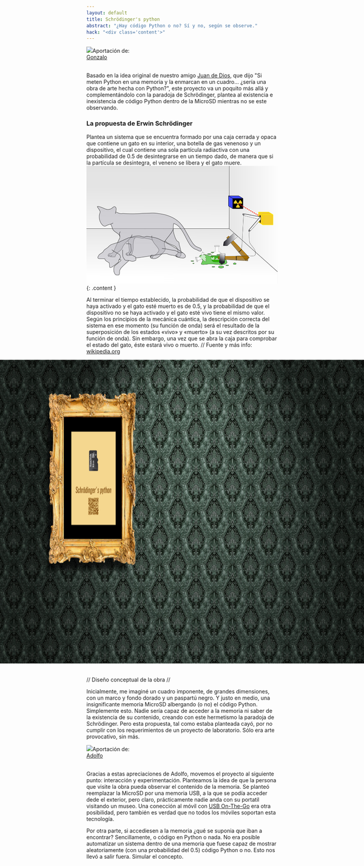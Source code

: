 ```yaml
---
layout: default
title: Schrödinger's python
abstract: "¿Hay código Python o no? Sí y no, según se observe."
hack: "<div class='content'>"
---
```



<div class="reference"><a href="../../people/gonzalo-moyano.html"><img src="../../people/gonzalo.jpg"></a>Aportación de:<br><a href="../../people/gonzalo-moyano">Gonzalo</a></div>
<br>

Basado en la idea original de nuestro amigo [Juan de Dios](https://www.youtube.com/channel/UCBhkLrsmV9PVQMpT3qe-toA), que dijo "Si meten Python en una memoria y la enmarcan en un cuadro... ¿sería una obra de arte hecha con Python?", este proyecto va un poquito más allá y complementándolo con la paradoja de Schrödinger, plantea al existencia e inexistencia de código Python dentro de la MicroSD mientras no se este observando.

### La propuesta de Erwin Schrödinger 

Plantea un sistema que se encuentra formado por una caja cerrada y opaca que contiene un gato en su interior, una botella de gas venenoso y un dispositivo, el cual contiene una sola partícula radiactiva con una probabilidad de 0.5 de desintegrarse en un tiempo dado, de manera que si la partícula se desintegra, el veneno se libera y el gato muere.
![Gato de Schrödinger](gato.jpg){: .content }

Al terminar el tiempo establecido, la probabilidad de que el dispositivo se haya activado y el gato esté muerto es de 0.5, y la probabilidad de que el dispositivo no se haya activado y el gato esté vivo tiene el mismo valor. Según los principios de la mecánica cuántica, la descripción correcta del sistema en ese momento (su función de onda) será el resultado de la superposición de los estados «vivo» y «muerto» (a su vez descritos por su función de onda). Sin embargo, una vez que se abra la caja para comprobar el estado del gato, éste estará vivo o muerto. // Fuente y más info: [wikipedia.org](https://es.wikipedia.org/wiki/Gato_de_Schr%C3%B6dinger)

<div style="position:absolute;left:0px;width:100%;height:800px;"><img style="width:100%;height:100%;" alt="Schrödinger's python frame" src="shrodingers-python-coverpage.jpg"></div>
<div style="position:relative;height:820px"></div>

// Diseño conceptual de la obra //

Inicialmente, me imaginé un cuadro imponente, de grandes dimensiones, con un marco y fondo dorado y un paspartú negro. Y justo en medio, una insignificante memoria MicroSD albergando (o no) el código Python. Simplemente esto. Nadie sería capaz de acceder a la memoria ni saber de la existencia de su contenido, creando con este hermetismo la paradoja de Schrödinger. Pero esta propuesta, tal como estaba planteada cayó, por no cumplir con los requerimientos de un proyecto de laboratorio. Sólo era arte provocativo, sin más.

<div class="reference"><a href="../../people/adolfo-rosillo-herrera.html"><img src="../../people/adolfo-rosillo.png"></a>Aportación de:<br><a href="../../people/adolfo-rosillo-herrera-html">Adolfo</a></div>
<br>

Gracias a estas apreciaciones de Adolfo, movemos el proyecto al siguiente punto: interacción y experimentación. Planteamos la idea de que la persona que visite la obra pueda observar el contenido de la memoria. Se planteó reemplazar la MicroSD por una memoria USB, a la que se podía acceder dede el exterior, pero claro, prácticamente nadie anda con su portatil visitando un museo. Una conección al móvil con [USB On-The-Go](https://es.wikipedia.org/wiki/USB_On-The-Go) era otra posibilidad, pero también es verdad que no todos los móviles soportan esta tecnología. 

Por otra parte, si accediesen a la memoria ¿qué se suponia que iban a encontrar? Sencillamente, o código en Python o nada. No era posible automatizar un sistema dentro de una memoria que fuese capaz de mostrar aleatoriamente (con una probabilidad del 0.5) código Python o no. Esto nos llevó a salir fuera. Simular el concepto. 



